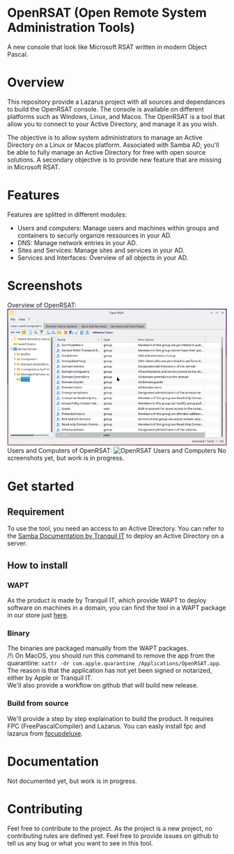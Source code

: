 # OpenRSAT (Open Remote System Administration Tools)
A new console that look like Microsoft RSAT written in modern Object Pascal.

# Overview
This repository provide a Lazarus project with all sources and dependances to build the OpenRSAT console.
The console is available on different platforms such as Windows, Linux, and Macos.
The OpenRSAT is a tool that allow you to connect to your Active Directory, and manage it as you wish.

The objective is to allow system administrators to manage an Active Directory on a Linux or Macos platform.
Associated with Samba AD, you'll be able to fully manage an Active Directory for free with open source solutions.
A secondary objective is to provide new feature that are missing in Microsoft RSAT.

# Features
Features are splitted in different modules:
- Users and computers: Manage users and machines within groups and containers to securly organize ressources in your AD. 
- DNS: Manage network entries in your AD.
- Sites and Services: Manage sites and services in your AD.
- Services and Interfaces: Overview of all objects in your AD.

# Screenshots
Overview of OpenRSAT:
![](./assets/Screenshots/OpenRSAT%20-%20Overview.gif "OpenRSAT overview")
Users and Computers of OpenRSAT:
![](./assets/Screenshots/OpenRSAT%20-%20ADUC.gif "OpenRSAT Users and Computers")
No screenshots yet, but work is in progress.

# Get started
## Requirement
To use the tool, you need an access to an Active Directory. You can refer to the [Samba Documentation by Tranquil IT](https://samba.tranquil.it/doc/fr/#) to deploy an Active Directory on a server.


## How to install
### WAPT
As the product is made by Tranquil IT, which provide WAPT to deploy software on machines in a domain, you can find the tool in a WAPT package in our store just [here](https://wapt.tranquil.it/store/fr/tis-openrsat).
### Binary
The binaries are packaged manually from the WAPT packages. \
/!\\ On MacOS, you should run this command to remove the app from the quarantine: `xattr -dr com.apple.quarantine /Applications/OpenRSAT.app`. The reason is that the application has not yet been signed or notarized, either by Apple or Tranquil IT. \
We'll also provide a workflow on github that will build new release.
### Build from source
We'll provide a step by step explaination to build the product. It requires FPC (FreePascalCompiler) and Lazarus.
You can easly install fpc and lazarus from [fpcupdeluxe](https://github.com/LongDirtyAnimAlf/fpcupdeluxe).

# Documentation
Not documented yet, but work is in progress.

# Contributing
Feel free to contribute to the project. As the project is a new project, no contributing rules are defined yet.
Feel free to provide issues on github to tell us any bug or what you want to see in this tool.